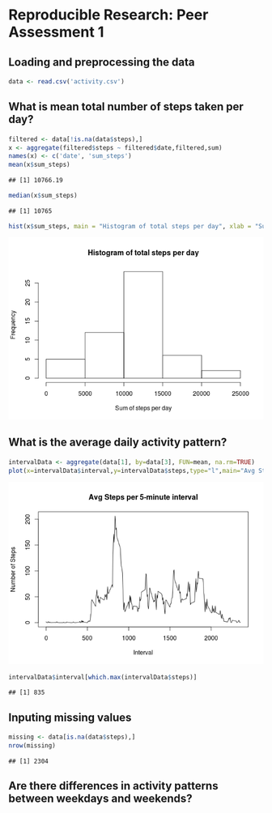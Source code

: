 # Reproducible Research: Peer Assessment 1

## Loading and preprocessing the data

```r
data <- read.csv('activity.csv')
```
## What is mean total number of steps taken per day?


```r
filtered <- data[!is.na(data$steps),]
x <- aggregate(filtered$steps ~ filtered$date,filtered,sum)
names(x) <- c('date', 'sum_steps')
mean(x$sum_steps)
```

```
## [1] 10766.19
```

```r
median(x$sum_steps)
```

```
## [1] 10765
```


```r
hist(x$sum_steps, main = "Histogram of total steps per day", xlab = "Sum of steps per day")
```

![](PA1_template_files/figure-html/stepshist-1.png) 

## What is the average daily activity pattern?

```r
intervalData <- aggregate(data[1], by=data[3], FUN=mean, na.rm=TRUE)
plot(x=intervalData$interval,y=intervalData$steps,type="l",main="Avg Steps per 5-minute interval",xlab="Interval", ylab="Number of Steps")
```

![](PA1_template_files/figure-html/activity-1.png) 

```r
intervalData$interval[which.max(intervalData$steps)]
```

```
## [1] 835
```

## Inputing missing values

```r
missing <- data[is.na(data$steps),]
nrow(missing)
```

```
## [1] 2304
```


## Are there differences in activity patterns between weekdays and weekends?
